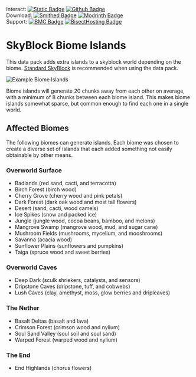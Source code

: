 Interact:	[![Static Badge](https://img.shields.io/badge/_-Discord-black?logo=discord&logoColor=%235865F2&labelColor=black&color=%235865F2)](https://discord.gg/mzWSZuGatd)
[![Github Badge](https://img.shields.io/badge/_-GitHub-black?logo=github&logoColor=white&labelColor=%23181717&color=white&)](https://github.com/BluePsychoRanger/SkyBlock_Collection)  
Download: [![Smithed Badge](https://img.shields.io/badge/_-Smithed-black?logo=hackthebox&logoColor=%231b48c4&labelColor=black&color=%231b48c4)](https://smithed.net/packs/skyblock-biome-islands)
[![Modrinth Badge](https://img.shields.io/badge/_-Modrinth-black?logo=modrinth&logoColor=%2300AF5C&labelColor=black&color=%2300AF5C)](https://modrinth.com/datapack/skyblock-biome-islands)  
Support: [![BMC Badge](https://img.shields.io/badge/_%20-Buy%20Me%20a%20Coffee-black?logo=buymeacoffee&logoColor=%23FFDD00&labelColor=black&color=%23FFDD00)](https://bmc.link/bluepsychoranger)
[![BisectHosting Badge](https://img.shields.io/badge/Rent%20a%20Server-black?logo=bisecthosting&logoColor=%2306ddff&labelColor=%23030525&color=%2337e3f3)](https://www.bisecthosting.com/skyvoid)

# SkyBlock Biome Islands
This data pack adds extra islands to a skyblock world depending on the biome. [Standard SkyBlock](https://smithed.net/packs/standard-skyblock) is recommended when using the data pack.  

![Example Biome Islands](https://raw.githubusercontent.com/BluePsychoRanger/SkyBlock_Collection/main/images/biome_islands.png)

Biome islands will generate 20 chunks away from each other on average, with a minimum of 8 chunks between each biome island. This makes biome islands somewhat sparse, but common enough to find each one in a single world.

## Affected Biomes
The following biomes can generate islands. Each biome was chosen to create a diverse set of islands that each added something not easily obtainable by other means.

### Overworld Surface
- Badlands (red sand, cacti, and terracotta)
- Birch Forest (birch wood)
- Cherry Grove (cherry wood and pink petals)
- Dark Forest (dark oak wood and most tall flowers)
- Desert (sand, cacti, wood camels)
- Ice Spikes (snow and packed ice)
- Jungle (jungle wood, cocoa beans, bamboo, and melons)
- Mangrove Swamp (mangrove wood, mud, and sugar cane)
- Mushroom Fields (mushrooms, mycelium, and mooshrooms)
- Savanna (acacia wood)
- Sunflower Plains (sunflowers and pumpkins)
- Taiga (spruce wood and sweet berries)

### Overworld Caves
- Deep Dark (sculk shriekers, catalysts, and sensors)
- Dripstone Caves (dripstone, tuff, and cobwebs)
- Lush Caves (clay, amethyst, moss, glow berries and dripleaves)

### The Nether
- Basalt Deltas (basalt and lava)
- Crimson Forest (crimson wood and nylium)
- Soul Sand Valley (soul soil and soul sand)
- Warped Forest (warped wood and nylium)

### The End
- End Highlands (chorus flowers)

